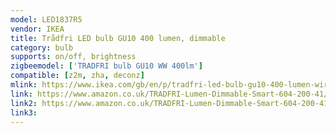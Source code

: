 ```yaml
---
model: LED1837R5
vendor: IKEA
title: Trådfri LED bulb GU10 400 lumen, dimmable
category: bulb
supports: on/off, brightness
zigbeemodel: ['TRADFRI bulb GU10 WW 400lm']
compatible: [z2m, zha, deconz]
mlink: https://www.ikea.com/gb/en/p/tradfri-led-bulb-gu10-400-lumen-wireless-dimmable-warm-white-60420041/
link: https://www.amazon.co.uk/TRADFRI-Lumen-Dimmable-Smart-604-200-41/dp/B07ZTVCVLK
link2: https://www.amazon.co.uk/TRADFRI-Lumen-Dimmable-Smart-604-200-41/dp/B07ZS3TNRH
link3: 
---
```


